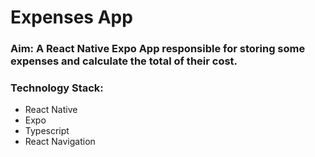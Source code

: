 # Expenses App 
### Aim: A React Native Expo App responsible for storing some expenses and calculate the total of their cost.
### Technology Stack:
- React Native
- Expo
- Typescript
- React Navigation
